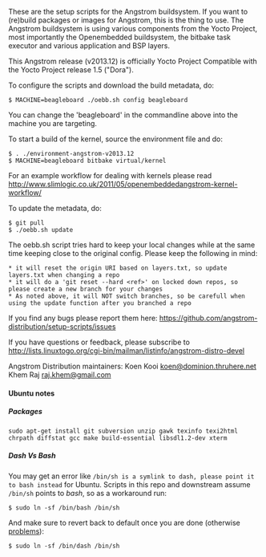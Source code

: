These are the setup scripts for the Angstrom buildsystem. If you want to (re)build packages or images for Angstrom, this is the thing to use.
The Angstrom buildsystem is using various components from the Yocto Project, most importantly the Openembedded buildsystem, the bitbake task executor and various application and BSP layers.

This Angstrom release (v2013.12) is officially Yocto Project Compatible with the Yocto Project release 1.5 ("Dora").

To configure the scripts and download the build metadata, do:

	$ MACHINE=beagleboard ./oebb.sh config beagleboard

You can change the 'beagleboard' in the commandline above into the machine you are targeting.

To start a build of the kernel, source the environment file and do:

	$ . ./environment-angstrom-v2013.12
	$ MACHINE=beagleboard bitbake virtual/kernel

For an example workflow for dealing with kernels please read http://www.slimlogic.co.uk/2011/05/openembeddedangstrom-kernel-workflow/

To update the metadata, do:

	$ git pull
	$ ./oebb.sh update

The oebb.sh script tries hard to keep your local changes while at the same time keeping close to the original config. Please keep the following in mind:

	* it will reset the origin URI based on layers.txt, so update layers.txt when changing a repo
	* it will do a 'git reset --hard <ref>' on locked down repos, so please create a new branch for your changes
	* As noted above, it will NOT switch branches, so be carefull when using the update function after you branched a repo

If you find any bugs please report them here: https://github.com/angstrom-distribution/setup-scripts/issues

If you have questions or feedback, please subscribe to http://lists.linuxtogo.org/cgi-bin/mailman/listinfo/angstrom-distro-devel

Angstrom Distribution maintainers: Koen Kooi <koen@dominion.thruhere.net>
                                   Khem Raj <raj.khem@gmail.com>

#### Ubuntu notes

##### Packages

    sudo apt-get install git subversion unzip gawk texinfo texi2html chrpath diffstat gcc make build-essential libsdl1.2-dev xterm


##### Dash Vs Bash

You may get an error like `/bin/sh is a symlink to dash, please point it to bash instead` for Ubuntu. Scripts in this
repo and downstream assume `/bin/sh` points to _bash_, so as a workaround run:

    $ sudo ln -sf /bin/bash /bin/sh

And make sure to revert back to default once you are done (otherwise [problems](https://wiki.ubuntu.com/DashAsBinSh)):

    $ sudo ln -sf /bin/dash /bin/sh
